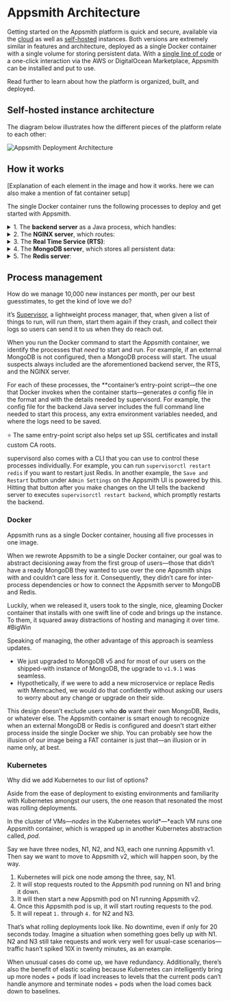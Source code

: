 # Appsmith Architecture

Getting started on the Appsmith platform is quick and secure, available via the [cloud]((http://app.appsmith.com/user/sign-up)) as well as [self-hosted](/getting-started/setup#self-hosted) instances. Both versions are extremely similar in features and architecture, deployed as a single Docker container with a single volume for storing persistent data. With a [single line of code](/getting-started/setup/installation-guides/docker#setup-with-docker-run) or a one-click interaction via the AWS or DigitalOcean Marketplace, Appsmith can be installed and put to use.

Read further to learn about how the platform is organized, built, and deployed.

## Self-hosted instance architecture

The diagram below illustrates how the different pieces of the platform relate to each other:

![Appsmith Deployment Architecture](/img/Appsmith_Deployment_Architecture.png)

## How it works

[Explanation of each element in the image and how it works. here we can also make a mention of fat container setup]

The single Docker container runs the following processes to deploy and get started with Appsmith. 


<details>
    <summary>1. The <strong>backend server</strong> as a Java process, which handles:</summary>
    <ul>
        <li>Authentication: username + password, OAuth2 with Google and GitHub, SSO with OIDC and SAML</li>
        <li>A CRUD API
    for users, workspaces, applications, pages, widgets</li>
        <li>An action execution module
    runs your queries to your databases and APIs</li>
        <li>A git module
    maintains clones of your Git-connected apps on the file system</li>
    </ul>
</details>

<details>
<summary>2. The <strong>NGINX server</strong>, which routes:</summary>
    <ul>
        <li>requests to static assets like Javascript, CSS, and images</li>
        <li>incoming requests to the backend server, or the RTS depending on the request path</li>
        <li>path-unidentified requests to an `index.html` page with a 200 status code. This is like a typical single-page application where the client React code is expected to understand the path and show the UI accordingly</li>
    </ul>
</details>

<details>
<summary>3. The <strong>Real Time Service (RTS)</strong>:</summary>
    A tiny NodeJS server that handles a few delight-in-the-details features like mapping dependencies between APIs, queries, and web UI components. It also updates references for all reference-able entities when their names change in Appsmith.
</details>

<details>
<summary>4. The <strong>MongoDB server</strong>, which stores all persistent data:</summary>
    <ul>
        <li>your users’ details and permissions</li>
        <li>workspaces you have created</li>
        <li>applications you are building and have deployed</li>
        <li>datasources you have connected to</li>
        <li>queries that connect those datasources to your apps</li>
        <li>everything else in-between!</li>
    </ul>
</details>

<details>
<summary>5. The <strong>Redis server</strong>:</summary>
Used for storing user sessions and cache permissions a user has access to directly and indirectly.
</details>

## Process management

How do we manage 10,000 new instances per month, per our best guesstimates, to get the kind of love we do?

it’s [Supervisor](http://supervisord.org/), a lightweight process manager, that, when given a list of things to run, will run them, start them again if they crash, and collect their logs so users can send it to us when they do reach out.

When you run the Docker command to start the Appsmith container, we identify the processes that *need* to start and run. For example, if an external MongoDB is not configured, then a MongoDB process will start. The usual suspects always included are the aforementioned backend server, the RTS, and the NGINX server.

For each of these processes, the **container’s entry-point script—the one that Docker invokes when the container starts—generates *a* config file in the format and with the details needed by supervisord. For example, the config file for the backend Java server includes the full command line needed to start this process, any extra environment variables needed, and where the logs need to be saved.

<aside>
⭐ The same entry-point script also helps set up SSL certificates and install custom CA roots.

</aside>

supervisord also comes with a CLI that you can use to control these processes individually. For example, you can run `supervisorctl restart redis` if you want to restart just Redis. In another example, the `Save and Restart` button under `Admin Settings` on the Appsmith UI is powered by this. Hitting that button after you make changes on the UI tells the backend server to executes `supervisorctl restart backend`, which promptly restarts the backend.

### Docker

Appsmith runs as a single Docker container, housing all five processes in one image.



When we rewrote Appsmith to be a single Docker container, our goal was to abstract decisioning away from the first group of users—those that didn’t have a ready MongoDB they wanted to use over the one Appsmith ships with and couldn’t care less for it. Consequently, they didn’t care for inter-process dependencies or how to connect the Appsmith server to MongoDB and Redis.

Luckily, when we released it, users took to the single, nice, gleaming Docker container that installs with one swift line of code and brings up the instance. To them, it squared away distractions of hosting and managing it over time. #BigWin

Speaking of managing, the other advantage of this approach is seamless updates.

- We just upgraded to MongoDB v5 and for most of our users on the shipped-with instance of MongoDB, the upgrade to `v1.9.1` was seamless.
- Hypothetically, if we were to add a new microservice or replace Redis with Memcached, we would do that confidently without asking our users to worry about any change or upgrade on their side.

This design doesn’t exclude users who **do** want their own MongoDB, Redis, or whatever else. The Appsmith container is smart enough to recognize when an external MongoDB or Redis is configured and doesn’t start either process inside the single Docker we ship. You can probably see how the illusion of our image being a FAT container is just that—an illusion or in name only, at best.

### Kubernetes

Why did we add Kubernetes to our list of options?

Aside from the ease of deployment to existing environments and familiarity with Kubernetes amongst our users, the one reason that resonated the most was rolling deployments.

In the cluster of VMs—*nodes* in the Kubernetes world*—*each VM runs one Appsmith container, which is wrapped up in another Kubernetes abstraction called, *pod*.

Say we have three nodes, N1, N2, and N3, each one running Appsmith v1. Then say we want to move to Appsmith v2, which will happen soon, by the way.

1. Kubernetes will pick one node among the three, say, N1.
2. It will stop requests routed to the Appsmith pod running on N1 and bring it down.
3. It will then start a new Appsmith pod on N1 running Appsmith v2.
4. Once this Appsmith pod is up, it will start routing requests to the pod.
5. It will repeat `1.` through `4.` for N2 and N3.

That’s what rolling deployments look like. No downtime, even if only for 20 seconds today. Imagine a situation when something goes belly up with N1. N2 and N3 still take requests and work very well for usual-case scenarios—traffic hasn’t spiked 10X in twenty minutes, as an example.

When unusual cases do come up, we have redundancy. Additionally, there’s also the benefit of elastic scaling because Kubernetes can intelligently bring up more nodes + pods if load increases to levels that the current pods can’t handle anymore and terminate nodes + pods when the load comes back down to baselines.